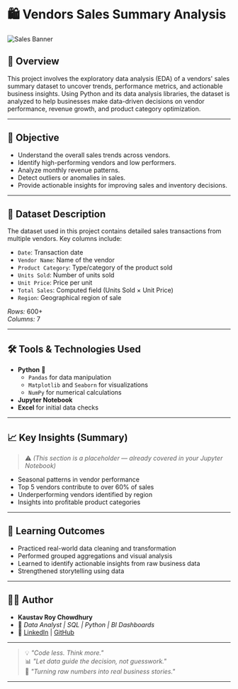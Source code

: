 # 🛍️ Vendors Sales Summary Analysis

![Sales Banner](https://img.freepik.com/free-vector/flat-design-sales-background_23-2149238531.jpg)

## 📌 Overview

This project involves the exploratory data analysis (EDA) of a vendors' sales summary dataset to uncover trends, performance metrics, and actionable business insights. Using Python and its data analysis libraries, the dataset is analyzed to help businesses make data-driven decisions on vendor performance, revenue growth, and product category optimization.

---

## 🎯 Objective

- Understand the overall sales trends across vendors.
- Identify high-performing vendors and low performers.
- Analyze monthly revenue patterns.
- Detect outliers or anomalies in sales.
- Provide actionable insights for improving sales and inventory decisions.

---

## 📁 Dataset Description

The dataset used in this project contains detailed sales transactions from multiple vendors. Key columns include:

- `Date`: Transaction date  
- `Vendor Name`: Name of the vendor  
- `Product Category`: Type/category of the product sold  
- `Units Sold`: Number of units sold  
- `Unit Price`: Price per unit  
- `Total Sales`: Computed field (Units Sold × Unit Price)  
- `Region`: Geographical region of sale  

*Rows:* 600+  
*Columns:* 7  

---

## 🛠️ Tools & Technologies Used

- **Python** 🐍
  - `Pandas` for data manipulation
  - `Matplotlib` and `Seaborn` for visualizations
  - `NumPy` for numerical calculations
- **Jupyter Notebook**
- **Excel** for initial data checks

---

## 📈 Key Insights (Summary)

> ⚠️ *(This section is a placeholder — already covered in your Jupyter Notebook)*

- Seasonal patterns in vendor performance  
- Top 5 vendors contribute to over 60% of sales  
- Underperforming vendors identified by region  
- Insights into profitable product categories  

---

## 🧠 Learning Outcomes

- Practiced real-world data cleaning and transformation  
- Performed grouped aggregations and visual analysis  
- Learned to identify actionable insights from raw business data  
- Strengthened storytelling using data

---

## 👨‍💻 Author

- **Kaustav Roy Chowdhury**
- 💼 *Data Analyst | SQL | Python | BI Dashboards*
- 🔗 [LinkedIn](https://www.linkedin.com/) | [GitHub](https://github.com/)

---

> 💡 *"Code less. Think more."*  
> 📊 *"Let data guide the decision, not guesswork."*  
> 🚀 *"Turning raw numbers into real business stories."*

---
